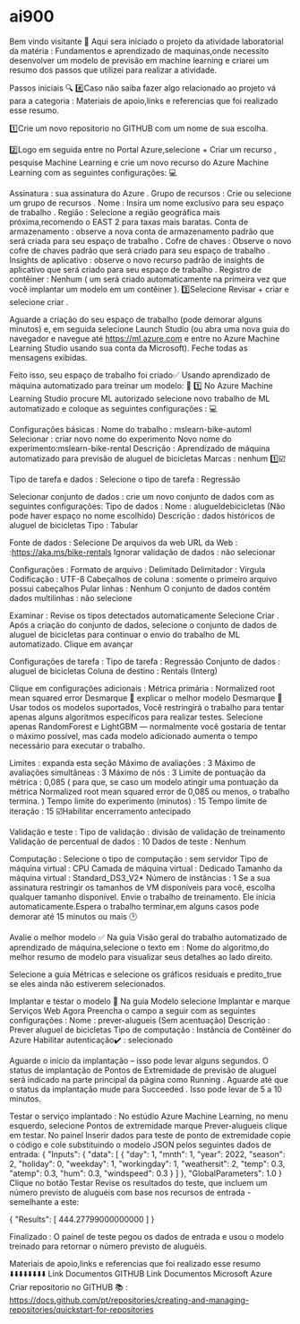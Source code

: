# ai900


Bem vindo visitante 🧭
Aqui sera iniciado o projeto da atividade laboratorial da matéria : Fundamentos e aprendizado de maquinas,onde necessito desenvolver um modelo de previsão em machine learning e criarei um resumo dos passos que utilizei para realizar a atividade.

Passos iniciais 🔍
#️⃣Caso não saiba fazer algo relacionado ao projeto vá para a categoria : Materiais de apoio,links e referencias que foi realizado esse resumo.

1️⃣Crie um novo repositorio no GITHUB com um nome de sua escolha.

2️⃣Logo em seguida entre no Portal Azure,selecione + Criar um recurso , pesquise Machine Learning e crie um novo recurso do Azure Machine Learning com as seguintes configurações: 💻

Assinatura : sua assinatura do Azure .
Grupo de recursos : Crie ou selecione um grupo de recursos .
Nome : Insira um nome exclusivo para seu espaço de trabalho .
Região : Selecione a região geográfica mais próxima,recomendo o EAST 2 para taxas mais baratas.
Conta de armazenamento : observe a nova conta de armazenamento padrão que será criada para seu espaço de trabalho .
Cofre de chaves : Observe o novo cofre de chaves padrão que será criado para seu espaço de trabalho .
Insights de aplicativo : observe o novo recurso padrão de insights de aplicativo que será criado para seu espaço de trabalho .
Registro de contêiner : Nenhum ( um será criado automaticamente na primeira vez que você implantar um modelo em um contêiner ).
3️⃣Selecione Revisar + criar e selecione criar .

Aguarde a criação do seu espaço de trabalho (pode demorar alguns minutos) e, em seguida selecione Launch Studio (ou abra uma nova guia do navegador e navegue até https://ml.azure.com e entre no Azure Machine Learning Studio usando sua conta da Microsoft). Feche todas as mensagens exibidas.

Feito isso, seu espaço de trabalho foi criado✅
Usando aprendizado de máquina automatizado para treinar um modelo:
💬 1️⃣ No Azure Machine Learning Studio procure ML autorizado selecione novo trabalho de ML automatizado e coloque as seguintes configurações : 💻

Configurações básicas :
Nome do trabalho : mslearn-bike-automl
Selecionar : criar novo nome do experimento
Novo nome do experimento:mslearn-bike-rental
Descrição : Aprendizado de máquina automatizado para previsão de aluguel de bicicletas
Marcas : nenhum
1️⃣☑️

Tipo de tarefa e dados :
Selecione o tipo de tarefa : Regressão

Selecionar conjunto de dados : crie um novo conjunto de dados com as seguintes configurações:
Tipo de dados : Nome : alugueldebicicletas (Não pode haver espaço no nome escolhido)
Descrição : dados históricos de aluguel de bicicletas
Tipo : Tabular

Fonte de dados :
Selecione De arquivos da web
URL da Web : :https://aka.ms/bike-rentals
Ignorar validação de dados : não selecionar

Configurações :
Formato de arquivo : Delimitado
Delimitador : Vírgula
Codificação : UTF-8
Cabeçalhos de coluna : somente o primeiro arquivo possui cabeçalhos
Pular linhas : Nenhum
O conjunto de dados contém dados multilinhas : não selecione

Examinar :
Revise os tipos detectados automaticamente
Selecione Criar . Após a criação do conjunto de dados, selecione o conjunto de dados de aluguel de bicicletas para continuar o envio do trabalho de ML automatizado. Clique em avançar

Configurações de tarefa :
Tipo de tarefa : Regressão
Conjunto de dados : aluguel de bicicletas
Coluna de destino : Rentals (Interg)

Clique em configurações adicionais :
Métrica primária : Normalized root mean squared error
Desmarque 🔲 explicar o melhor modelo
Desmarque 🔲 Usar todos os modelos suportados, Você restringirá o trabalho para tentar apenas alguns algoritmos específicos para realizar testes.
Selecione apenas RandomForest e LightGBM — normalmente você gostaria de tentar o máximo possível, mas cada modelo adicionado aumenta o tempo necessário para executar o trabalho.

Limites : expanda esta seção
Máximo de avaliações : 3
Máximo de avaliações simultâneas : 3
Máximo de nós : 3
Limite de pontuação da métrica : 0,085 ( para que, se caso um modelo atingir uma pontuação da métrica Normalized root mean squared error de 0,085 ou menos, o trabalho termina. )
Tempo limite do experimento (minutos) : 15
Tempo limite de iteração : 15
☑️Habilitar encerramento antecipado

Validação e teste :
Tipo de validação : divisão de validação de treinamento
Validação de percentual de dados : 10
Dados de teste : Nenhum

Computação :
Selecione o tipo de computação : sem servidor
Tipo de máquina virtual : CPU
Camada de máquina virtual : Dedicado Tamanho da máquina virtual : Standard_DS3_V2*
Número de instâncias : 1
Se a sua assinatura restringir os tamanhos de VM disponíveis para você, escolha qualquer tamanho disponível.
Envie o trabalho de treinamento. Ele inicia automaticamente.Espera o trabalho terminar,em alguns casos pode demorar até 15 minutos ou mais 🕑

Avalie o melhor modelo ✅
Na guia Visão geral do trabalho automatizado de aprendizado de máquina,selecione o texto em : Nome do algoritmo,do melhor resumo de modelo para visualizar seus detalhes ao lado direito.

Selecione a guia Métricas e selecione os gráficos residuais e predito_true se eles ainda não estiverem selecionados.

Implantar e testar o modelo 💾
Na guia Modelo selecione Implantar e marque Serviços Web Agora Preencha o campo a seguir com as seguintes configurações :
Nome : prever-alugueis (Sem acentuação)
Descrição : Prever aluguel de bicicletas
Tipo de computação : Instância de Contêiner do Azure
Habilitar autenticação✔️ : selecionado

Aguarde o início da implantação – isso pode levar alguns segundos. O status de implantação de Pontos de Extremidade de previsão de aluguel será indicado na parte principal da página como Running . Aguarde até que o status da implantação mude para Succeeded . Isso pode levar de 5 a 10 minutos.

Testar o serviço implantado :
No estúdio Azure Machine Learning, no menu esquerdo, selecione Pontos de extremidade marque Prever-alugueis clique em testar. No painel Inserir dados para teste de ponto de extremidade copie o código e cole substituindo o modelo JSON pelos seguintes dados de entrada:
{
"Inputs": {
"data": [
{
"day": 1,
"mnth": 1,
"year": 2022,
"season": 2,
"holiday": 0,
"weekday": 1,
"workingday": 1,
"weathersit": 2,
"temp": 0.3,
"atemp": 0.3,
"hum": 0.3,
"windspeed": 0.3
}
]
},
"GlobalParameters": 1.0
}
Clique no botão Testar
Revise os resultados do teste, que incluem um número previsto de aluguéis com base nos recursos de entrada - semelhante a este:

{ "Results": [ 444.27799000000000 ] }

Finalizado : O painel de teste pegou os dados de entrada e usou o modelo treinado para retornar o número previsto de aluguéis.

Materiais de apoio,links e referencias que foi realizado esse resumo ⬇️⬇️⬇️⬇️⬇️⬇️⬇️⬇️
Link Documentos GITHUB
Link Documentos Microsoft Azure
Criar repositorio no GITHUB 📚 : https://docs.github.com/pt/repositories/creating-and-managing-repositories/quickstart-for-repositories
